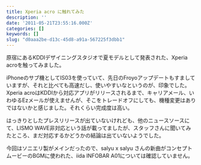 ```yaml
---
title: Xperia acro に触れてみた
description: ''
date: '2011-05-21T23:55:16.000Z'
categories: []
keywords: []
slug: "d0aaa2be-d13c-45d8-a91a-567225f3dbb1"
---
```

原宿にあるKDDIデザイニングスタジオで夏モデルとして発表された、Xperia acroを触ってみました。  
  
  
  
iPhoneのサブ機としてIS03を使っていて、先日のFroyoアップデートもすましていますが、それと比べても高速だし、使いやすいなというのが、印象でした。Xperia acroはKDDIから対応アプリがリリースされるまで、キャリアメール、いわゆるEzメールが使えませんが、そこをトレードオフにしても、機種変更はありではないかと感じました。それくらい完成度は高い。  
  
  
  
はっきりとしたプレスリリースが出ていないけれども、他のニュースソースにて、LISMO WAVE非対応という話が載ってましたが、スタッフさんに聞いてみたところ、まだ対応するかどうかの結論は出ていないようでした。  
  
  
  
今回はソニエリ製がメインだったので、salyu x salyu さんの新曲がコンセプトムービーのBGMに使われた、iida INFOBAR A01については確認していません。